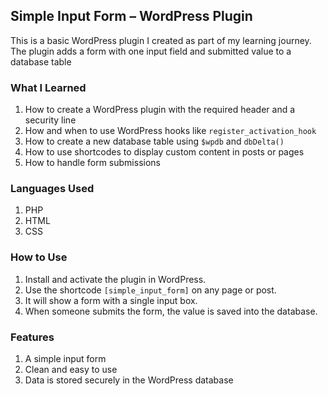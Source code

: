## Simple Input Form – WordPress Plugin

This is a basic WordPress plugin I created as part of my learning journey. The plugin adds a form with one input field and submitted value to a database table

### What I Learned

1. How to create a WordPress plugin with the required header and a security line
2. How and when to use WordPress hooks like `register_activation_hook`
3. How to create a new database table using `$wpdb` and `dbDelta()`
4. How to use shortcodes to display custom content in posts or pages
5. How to handle form submissions

### Languages Used

1. PHP 
2. HTML 
3. CSS 

### How to Use

1. Install and activate the plugin in WordPress.
2. Use the shortcode `[simple_input_form]` on any page or post.
3. It will show a form with a single input box.
4. When someone submits the form, the value is saved into the database.

### Features

1. A simple input form
2. Clean and easy to use
3. Data is stored securely in the WordPress database
